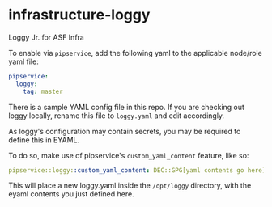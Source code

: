 # infrastructure-loggy
Loggy Jr. for ASF Infra

To enable via `pipservice`, add the following yaml to the applicable node/role yaml file:


~~~yaml
pipservice:
  loggy:
    tag: master
~~~
There is a sample YAML config file in this repo. If you are checking out loggy locally, rename this file to `loggy.yaml` and edit accordingly.


As loggy's configuration may contain secrets, you may be required to define this in EYAML.

To do so, make use of pipservice's `custom_yaml_content` feature, like so:

~~~yaml
pipservice::loggy::custom_yaml_content: DEC::GPG[yaml contents go here]
~~~
This will place a new loggy.yaml inside the `/opt/loggy` directory, with the eyaml contents you just defined here.
